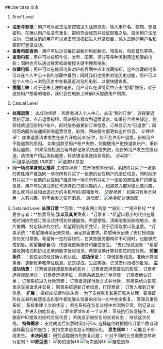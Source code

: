 ##Use case 文本

 1. Brief Level
 - **注册与登录**：用户可以点击注册按钮进入注册页面，输入用户名、邮箱、登录密码，在确认用户名没有重复、密码符合规范并验证邮箱之后，提示用户注册成功。已经注册的用户可以点击登录按钮进入登录页面，输入正确的用户名和密即可登录成功。
 - **查看电影咨询**：用户可以浏览每日最新的电影新闻、预告片、电影音乐等等。
 - **查询电影**：用户可以按照年份、类型、国家、评分等多种类别筛选想要的电影；同时也可以通过搜索框直接按关键字搜索电影。
 - **收藏电影**：用户可以在每部电影对应的界面中点击收藏按钮，这些收藏的电影可以在个人中心->我的收藏中看到；同时我们也提供浏览历史功能，用户可以在个人中心->浏览历史中查看最近浏览的电影，以便快捷查看。
 - **提醒上映**：对于还未上映的电影，用户可以在详情页中点击“想看”按钮，对于这些用户想看的电影，我们会在电影上映前3天提醒用户购票。

 2. Casual Level
 - **处理退票**：
 *主成功场景*：
 购票者进入个人中心，点击“我的订单”，选择要退票的订单，点击退票按钮，网站服务器收到退票请求，如果符合相关规定，则将钱款退回给用户账户，同时服务器更新订单信息，订单显示为“已退票”；同时网站服务端通知影院退票信息，影院、网站服务器更新座位信息。
 *交替场景*：
 如果退票请求发生在影片开始前30分钟，则不允许用户退票，告知用户不能退票的原因。
 如果退款至用户账户失败，则提醒用户更换退款账户，重新发起退款。
 如果系统检测到与外部记账系统通信失败，则告知用户发生位置错误，请求用户稍后发起退票，将该错误发送给管理员。
 *活动图*：
 ![退票活动图][1]
 *UI原型*：
 ![退票UI原型][2]
 - **同一场次单身男女推荐**
 *主成功场景*：
 在开场前30分钟，系统向只买了一张票的男性用户推送同一场次所有只买了一张票的女性用户的座位信息，同时向所有只买了一张票的女性用户推送同一场次所有只买了一张票的男性用户的座位信息。用户可以通过座位号选择自己感兴趣的人，如果双方都对彼此感兴趣，那么就可以互相发送对方的手机号码/邮箱账号。
 *交替场景*：
 如果只有单方对另一人有兴趣，则不会发送任何消息。
 *活动图*：
 ![单身配对活动图][3]
 3. Detailed Level
 **处理订票**
 **范围：**电影网上购票
 **级别：**用户目标
 **主要参与者：**售票系统
 **涉众及其关注点：**
 *订票者：*希望以最小的代价在最短时间内完成订票活动并得到快速服务。希望便捷、清晰地看到影院地点、影片排期、特定场次的空位。希望得到购买凭证，便于后续取票以及退票。
 *订票系统：*希望准确地记录交易，满足顾客要求。希望确保记录了支付授权服务的支付票据。希望有一定的容错性，在某些服务器构件不可用时，也能够完成销售。希望能够自动、快速地更新账务和座位信息。
 *支付授权服务：*希望接收到格式和协议正确的数字授权请求。希望准确计算对影院的应付款。
 **前置条件：**：影院必须经过确认和认证。
 **成功保证：**：存储销售信息。准确计算服务费。更新账务和座位信息。记录提成。生成票据。记录支付授权的批准。
 **主成功场景：**
 订票者选择想要观看的影片；
 订票者选择想要去的影院；
 订票者选择观影场次；
 订票者选择座位；
 购票系统显示订单详情；
 订票者确认订单；
 订票系统进入付款页面；
 订票者选择付款方式并付款；
 购票系统向影院发送交易请求并交易；
 购票系统更新订单信息，打印票据；
 订票人收到订单信息。
 **扩展：**
 *系统在任意时刻失败：*
 为了支持恢复和更正账务处理，要保证所有交易的敏感状态和事件都能够从场景的任何一步中完全恢复。
 管理员重启系统；
 系统重建上次的状态；
 若在系统在恢复过程中检测到异常，则记录此错误，并进入初始状态。
 *订票者要求恢复一个交易：*
 系统执行恢复操作，根据客户ID提取对应的交易信息；
 系统显示被恢复的交易状态；
 继续这次交易。
 **特殊需求：**
 支付成功后出票时间小于5s;
 选择座位时根据待订票个数自动选择最合适的座位；
 支持文本语言显示的国际化。
 **发生频率：**：可能会不断地发生。
 **未决问题：**
 研究远程服务的恢复问题；
 针对不同的业务需要怎样进行定制？
 **UI原型图：**
 ![影院选择UI][4]
 ![场次选择UI][5]
 ![座位选择][6]


  [1]: https://raw.githubusercontent.com/HYPJUDY/movie-ticket-and-service-website/master/assets/images/%E5%A4%84%E7%90%86%E9%80%80%E7%A5%A8_%E6%B4%BB%E5%8A%A8%E5%9B%BE.PNG
  [2]: https://raw.githubusercontent.com/HYPJUDY/movie-ticket-and-service-website/master/assets/images/%E9%80%80%E7%A5%A8_UI%E5%8E%9F%E5%9E%8B.png
  [3]: https://raw.githubusercontent.com/HYPJUDY/movie-ticket-and-service-website/master/assets/images/%E5%8D%95%E8%BA%AB%E4%BA%A4%E5%8F%8B_%E6%B4%BB%E5%8A%A8%E5%9B%BE.png
  [4]: https://raw.githubusercontent.com/HYPJUDY/movie-ticket-and-service-website/master/assets/images/%E5%BD%B1%E9%99%A2%E9%80%89%E6%8B%A9_UI.jpg
  [5]: https://raw.githubusercontent.com/HYPJUDY/movie-ticket-and-service-website/master/assets/images/%E5%9C%BA%E6%AC%A1%E9%80%89%E6%8B%A9_UI.jpg
  [6]: https://raw.githubusercontent.com/HYPJUDY/movie-ticket-and-service-website/master/assets/images/%E5%BA%A7%E4%BD%8D%E9%80%89%E6%8B%A9_UI.png
